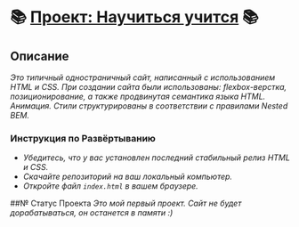 # 📚 [Проект: Научиться учится](https://elisiabells.github.io/how-to-learn/) 📚

## Описание
*Это типичный одностраничный сайт, написанный с использованием HTML и CSS. При создании сайта были использованы: flexbox-верстка, позиционирование, а также продвинутая семантика языка HTML. Анимация. Стили структурированы в соответствии с правилами Nested BEM.*

### Инструкция по Развёртыванию
- *Убедитесь, что у вас установлен последний стабильный релиз HTML и CSS.*
- *Скачайте репозиторий на ваш локальный компьютер.*
- *Откройте файл `index.html` в вашем браузере.*

##№ Статус Проекта
*Это мой первый проект. Сайт не будет дорабатываться, он останется в памяти :)*
